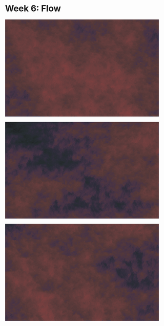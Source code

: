 # Week 6: Flow

![](docs/2018-7-10-13-22-40-flow.png)

![](docs/2018-7-10-13-23-0-flow.png)

![](docs/2018-7-10-13-23-27-flow.png)
